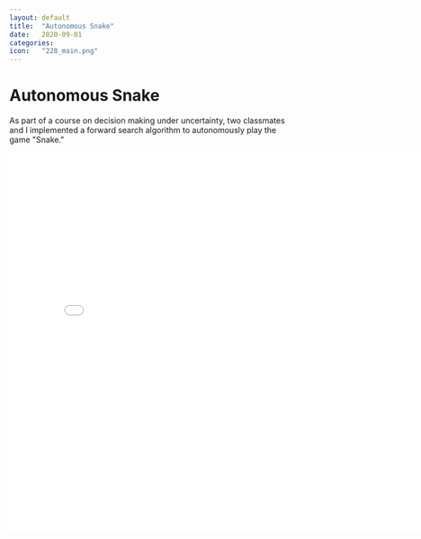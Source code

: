 ```yaml
---
layout: default
title:  "Autonomous Snake"
date:   2020-09-01
categories: 
icon:	"228_main.png"
---
```


<h1>Autonomous Snake</h1>

As part of a course on decision making under uncertainty, two classmates and I implemented a forward search algorithm to autonomously play the game "Snake."

<div style="text-align:center;">
<span class="image fit">
<embed src="{{ site.url }}{{ site.baseurl }}/images/228/croppedv2.mp4" autostart="true" height="674" width="796" />
</span>
</div>
